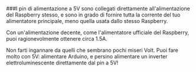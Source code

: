 ###I pin di alimentazione a 5V sono collegati direttamente all'alimentazione del Raspberry stesso, e sono in grado di fornire tutta la corrente del tuo alimentatore principale, meno quella usata dallo stesso Raspberry.

Con un'alimentazione decente, come l'alimentatore ufficiale del Raspberry, puoi ragionevolmente ottenere circa 1.5A.

Non farti ingannare da quelli che sembrano pochi miseri Volt. Puoi fare molto con 5V: alimentare Arduino, e persino alimentare 
un inverter elettroluminescente direttamente dal pin a 5V!